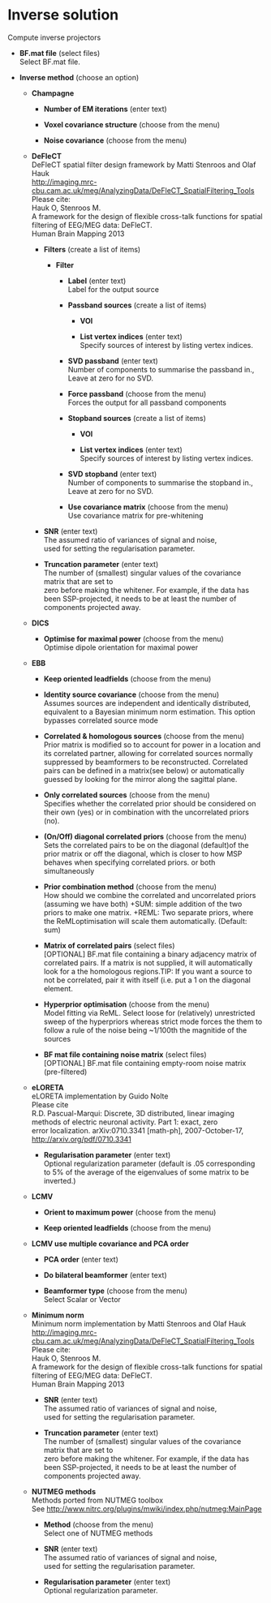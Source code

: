 # Inverse solution  
Compute inverse projectors   

* **BF.mat file** (select files)  
Select BF.mat file.   

* **Inverse method** (choose an option)  

    * **Champagne**   

        * **Number of EM iterations** (enter text)  

        * **Voxel covariance structure** (choose from the menu)  

        * **Noise covariance** (choose from the menu)  

    * **DeFleCT**   
    DeFleCT spatial filter design framework by Matti Stenroos and Olaf Hauk   
    http://imaging.mrc-cbu.cam.ac.uk/meg/AnalyzingData/DeFleCT_SpatialFiltering_Tools   
    Please cite:   
    Hauk O, Stenroos M.   
    A framework for the design of flexible cross-talk functions for spatial filtering of EEG/MEG data: DeFleCT.   
    Human Brain Mapping 2013   

        * **Filters** (create a list of items)  

            * **Filter**   

                * **Label** (enter text)  
                Label for the output source   

                * **Passband sources** (create a list of items)  

                    * **VOI**   

                    * **List vertex indices** (enter text)  
                    Specify sources of interest by listing vertex indices.   

                * **SVD passband** (enter text)  
                Number of components to summarise the passband in.,   
                Leave at zero for no SVD.   

                * **Force passband** (choose from the menu)  
                Forces the output for all passband components    

                * **Stopband sources** (create a list of items)  

                    * **VOI**   

                    * **List vertex indices** (enter text)  
                    Specify sources of interest by listing vertex indices.   

                * **SVD stopband** (enter text)  
                Number of components to summarise the stopband in.,   
                Leave at zero for no SVD.   

                * **Use covariance matrix** (choose from the menu)  
                Use covariance matrix for pre-whitening   

        * **SNR** (enter text)  
        The assumed ratio of variances of signal and noise,   
        used for setting the regularisation parameter.   

        * **Truncation parameter** (enter text)  
        The number of (smallest) singular values of the covariance matrix that are set to    
        zero before making the whitener. For example, if the data has been SSP-projected, it needs to be at least the number of    
        components projected away.   

    * **DICS**   

        * **Optimise for maximal power** (choose from the menu)  
        Optimise dipole orientation for maximal power   

    * **EBB**   

        * **Keep oriented leadfields** (choose from the menu)  

        * **Identity source covariance** (choose from the menu)  
        Assumes sources are independent and identically distributed, equivalent to a Bayesian minimum norm estimation. This option bypasses correlated source mode   

        * **Correlated & homologous sources** (choose from the menu)  
        Prior matrix is modified so to account for power in a location and its correlated partner, allowing for correlated sources normally suppressed by beamformers to be reconstructed. Correlated pairs can be defined in a matrix(see below) or automatically guessed by looking for the mirror along the sagittal plane.   

        * **Only correlated sources** (choose from the menu)  
        Specifies whether the correlated prior should be considered on their own (yes) or in combination with the uncorrelated priors (no).   

        * **(On/Off) diagonal correlated priors** (choose from the menu)  
        Sets the correlated pairs to be on the diagonal (default)of the prior matrix or off the diagonal, which is closer to how MSP behaves when specifying correlated priors. or both simultaneously   

        * **Prior combination method** (choose from the menu)  
        How should we combine the correlated and uncorrelated priors (assuming we have both) +SUM: simple addition of the two priors to make one matrix. +REML: Two separate priors, where the ReMLoptimisation will scale them automatically. (Default: sum)   

        * **Matrix of correlated pairs** (select files)  
        [OPTIONAL] BF.mat file containing a binary adjacency matrix of correlated pairs. If a matrix is not supplied, it will automatically look for a the homologous regions.TIP: If you want a source to not be correlated, pair it with itself (i.e. put a 1 on the diagonal element.   

        * **Hyperprior optimisation** (choose from the menu)  
        Model fitting via ReML. Select loose for (relatively) unrestricted sweep of the hyperpriors whereas strict mode forces the them to follow a rule of the noise being ~1/100th the magnitide of the sources   

        * **BF mat file containing noise matrix** (select files)  
        [OPTIONAL] BF.mat file containing empty-room noise matrix (pre-filtered)   

    * **eLORETA**   
    eLORETA implementation by Guido Nolte   
    Please cite   
    R.D. Pascual-Marqui: Discrete, 3D distributed, linear imaging methods of electric neuronal activity. Part 1: exact, zero   
    error localization. arXiv:0710.3341 [math-ph], 2007-October-17, http://arxiv.org/pdf/0710.3341   

        * **Regularisation parameter** (enter text)  
        Optional regularization parameter (default is .05 corresponding    
        to 5% of the average of the eigenvalues of some matrix to be inverted.)   

    * **LCMV**   

        * **Orient to maximum power** (choose from the menu)  

        * **Keep oriented leadfields** (choose from the menu)  

    * **LCMV use multiple covariance and PCA order**   

        * **PCA order** (enter text)  

        * **Do bilateral beamformer** (enter text)  

        * **Beamformer type** (choose from the menu)  
        Select Scalar or Vector   

    * **Minimum norm**   
    Minimum norm implementation by Matti Stenroos and Olaf Hauk   
    http://imaging.mrc-cbu.cam.ac.uk/meg/AnalyzingData/DeFleCT_SpatialFiltering_Tools   
    Please cite:   
    Hauk O, Stenroos M.   
    A framework for the design of flexible cross-talk functions for spatial filtering of EEG/MEG data: DeFleCT.   
    Human Brain Mapping 2013   

        * **SNR** (enter text)  
        The assumed ratio of variances of signal and noise,   
        used for setting the regularisation parameter.   

        * **Truncation parameter** (enter text)  
        The number of (smallest) singular values of the covariance matrix that are set to    
        zero before making the whitener. For example, if the data has been SSP-projected, it needs to be at least the number of    
        components projected away.   

    * **NUTMEG methods**   
    Methods ported from NUTMEG toolbox   
    See http://www.nitrc.org/plugins/mwiki/index.php/nutmeg:MainPage   

        * **Method** (choose from the menu)  
        Select one of NUTMEG methods   

        * **SNR** (enter text)  
        The assumed ratio of variances of signal and noise,   
        used for setting the regularisation parameter.   

        * **Regularisation parameter** (enter text)  
        Optional regularization parameter.   
